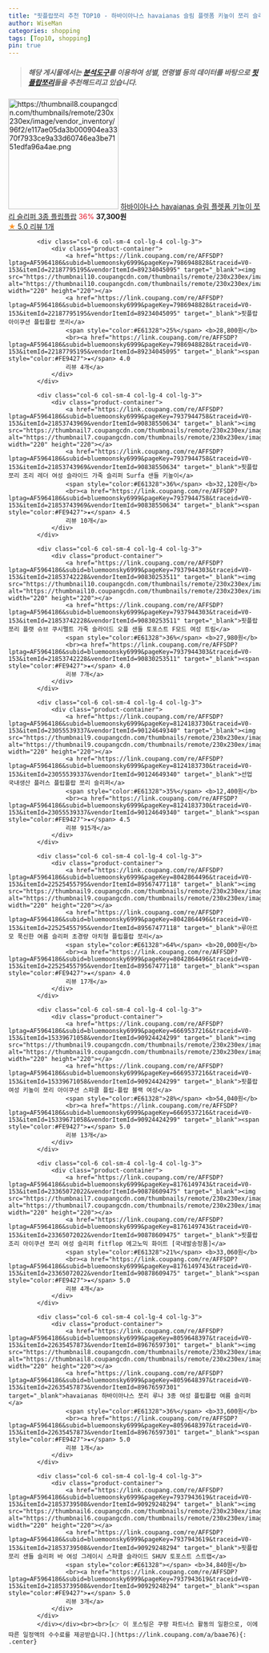 ```yaml
---
title: "핏플랍쪼리 추천 TOP10 - 하바이아나스 havaianas 슬림 플렛폼 키높이 쪼리 슬리퍼 3종 플립플랍"
author: WiseMan
categories: shopping
tags: [Top10, shopping]
pin: true
---
```


> ##### 해당 게시물에서는 [**분석도구**](https://itemscout.io/)를 이용하여 **성별**, **연령별** 등의 데이터를 바탕으로 [**핏플랍쪼리**](https://link.coupang.com/a/baae76)들을 추천해드리고 있습니다.
<div class="container"><div class="row">
            <div class="col-6 col-sm-4 col-lg-4 col-lg-3">
                <div class="product-container">
                    <a href="https://link.coupang.com/re/AFFSDP?lptag=AF5964186&subid=bluemoonsky6999&pageKey=8054563449&traceid=V0-153&itemId=22602194666&vendorItemId=89643833393" target="_blank"><img src="https://thumbnail8.coupangcdn.com/thumbnails/remote/230x230ex/image/vendor_inventory/96f2/e117ae05da3b000904ea3370f7933ce9a33d60746ea3be7151edfa96a4ae.png" alt="https://thumbnail8.coupangcdn.com/thumbnails/remote/230x230ex/image/vendor_inventory/96f2/e117ae05da3b000904ea3370f7933ce9a33d60746ea3be7151edfa96a4ae.png" width="220" height="220"></a>
                    <a href="https://link.coupang.com/re/AFFSDP?lptag=AF5964186&subid=bluemoonsky6999&pageKey=8054563449&traceid=V0-153&itemId=22602194666&vendorItemId=89643833393" target="_blank">하바이아나스 havaianas 슬림 플렛폼 키높이 쪼리 슬리퍼 3종 플립플랍</a>
                    <span style="color:#E61328">36%</span> <b>37,300원</b>
                    <br><a href="https://link.coupang.com/re/AFFSDP?lptag=AF5964186&subid=bluemoonsky6999&pageKey=8054563449&traceid=V0-153&itemId=22602194666&vendorItemId=89643833393" target="_blank"><span style="color:#FE9427">★</span> 5.0
                    리뷰 1개</a>
                </div>
            </div>
            
            <div class="col-6 col-sm-4 col-lg-4 col-lg-3">
                <div class="product-container">
                    <a href="https://link.coupang.com/re/AFFSDP?lptag=AF5964186&subid=bluemoonsky6999&pageKey=7986948828&traceid=V0-153&itemId=22187795195&vendorItemId=89234045095" target="_blank"><img src="https://thumbnail10.coupangcdn.com/thumbnails/remote/230x230ex/image/vendor_inventory/b8ed/e1e23ad63ca9ef2adaa97f88fd30f1f703581fb9e8e783a0d36c99c786b8.jpg" alt="https://thumbnail10.coupangcdn.com/thumbnails/remote/230x230ex/image/vendor_inventory/b8ed/e1e23ad63ca9ef2adaa97f88fd30f1f703581fb9e8e783a0d36c99c786b8.jpg" width="220" height="220"></a>
                    <a href="https://link.coupang.com/re/AFFSDP?lptag=AF5964186&subid=bluemoonsky6999&pageKey=7986948828&traceid=V0-153&itemId=22187795195&vendorItemId=89234045095" target="_blank">핏플랍 아이쿠션 플립플랍 쪼리</a>
                    <span style="color:#E61328">25%</span> <b>28,800원</b>
                    <br><a href="https://link.coupang.com/re/AFFSDP?lptag=AF5964186&subid=bluemoonsky6999&pageKey=7986948828&traceid=V0-153&itemId=22187795195&vendorItemId=89234045095" target="_blank"><span style="color:#FE9427">★</span> 4.0
                    리뷰 4개</a>
                </div>
            </div>
            
            <div class="col-6 col-sm-4 col-lg-4 col-lg-3">
                <div class="product-container">
                    <a href="https://link.coupang.com/re/AFFSDP?lptag=AF5964186&subid=bluemoonsky6999&pageKey=7937944758&traceid=V0-153&itemId=21853743969&vendorItemId=90838550634" target="_blank"><img src="https://thumbnail7.coupangcdn.com/thumbnails/remote/230x230ex/image/vendor_inventory/9ea1/ca28d4c4222547ee8f590031202619fc2204298d58c3664861fdf965224e.png" alt="https://thumbnail7.coupangcdn.com/thumbnails/remote/230x230ex/image/vendor_inventory/9ea1/ca28d4c4222547ee8f590031202619fc2204298d58c3664861fdf965224e.png" width="220" height="220"></a>
                    <a href="https://link.coupang.com/re/AFFSDP?lptag=AF5964186&subid=bluemoonsky6999&pageKey=7937944758&traceid=V0-153&itemId=21853743969&vendorItemId=90838550634" target="_blank">핏플랍 쪼리 조리 레더 여성 슬라이드 가죽 슬리퍼 Surfa 샌들 키높이</a>
                    <span style="color:#E61328">36%</span> <b>32,120원</b>
                    <br><a href="https://link.coupang.com/re/AFFSDP?lptag=AF5964186&subid=bluemoonsky6999&pageKey=7937944758&traceid=V0-153&itemId=21853743969&vendorItemId=90838550634" target="_blank"><span style="color:#FE9427">★</span> 4.5
                    리뷰 10개</a>
                </div>
            </div>
            
            <div class="col-6 col-sm-4 col-lg-4 col-lg-3">
                <div class="product-container">
                    <a href="https://link.coupang.com/re/AFFSDP?lptag=AF5964186&subid=bluemoonsky6999&pageKey=7937944303&traceid=V0-153&itemId=21853742228&vendorItemId=90830253511" target="_blank"><img src="https://thumbnail10.coupangcdn.com/thumbnails/remote/230x230ex/image/vendor_inventory/6294/4d8faaff5a275ad96cb5e591dce77ed0571acc79a5234f3f139530ab4fe0.png" alt="https://thumbnail10.coupangcdn.com/thumbnails/remote/230x230ex/image/vendor_inventory/6294/4d8faaff5a275ad96cb5e591dce77ed0571acc79a5234f3f139530ab4fe0.png" width="220" height="220"></a>
                    <a href="https://link.coupang.com/re/AFFSDP?lptag=AF5964186&subid=bluemoonsky6999&pageKey=7937944303&traceid=V0-153&itemId=21853742228&vendorItemId=90830253511" target="_blank">핏플랍 쪼리 플랫 슈브 쿠시펠트 가죽 슬라이드 오플 샌들 토포스트 F모드 여성 트림</a>
                    <span style="color:#E61328">36%</span> <b>27,980원</b>
                    <br><a href="https://link.coupang.com/re/AFFSDP?lptag=AF5964186&subid=bluemoonsky6999&pageKey=7937944303&traceid=V0-153&itemId=21853742228&vendorItemId=90830253511" target="_blank"><span style="color:#FE9427">★</span> 4.0
                    리뷰 7개</a>
                </div>
            </div>
            
            <div class="col-6 col-sm-4 col-lg-4 col-lg-3">
                <div class="product-container">
                    <a href="https://link.coupang.com/re/AFFSDP?lptag=AF5964186&subid=bluemoonsky6999&pageKey=8124183730&traceid=V0-153&itemId=23055539337&vendorItemId=90124649340" target="_blank"><img src="https://thumbnail9.coupangcdn.com/thumbnails/remote/230x230ex/image/vendor_inventory/ad77/36202634d1b52b46715b70318ceaf441b0f60137e8b84fe0d5bb5bd2075c.jpg" alt="https://thumbnail9.coupangcdn.com/thumbnails/remote/230x230ex/image/vendor_inventory/ad77/36202634d1b52b46715b70318ceaf441b0f60137e8b84fe0d5bb5bd2075c.jpg" width="220" height="220"></a>
                    <a href="https://link.coupang.com/re/AFFSDP?lptag=AF5964186&subid=bluemoonsky6999&pageKey=8124183730&traceid=V0-153&itemId=23055539337&vendorItemId=90124649340" target="_blank">선업 국내생산 플러스 플립플랍 쪼리 슬리퍼</a>
                    <span style="color:#E61328">35%</span> <b>12,400원</b>
                    <br><a href="https://link.coupang.com/re/AFFSDP?lptag=AF5964186&subid=bluemoonsky6999&pageKey=8124183730&traceid=V0-153&itemId=23055539337&vendorItemId=90124649340" target="_blank"><span style="color:#FE9427">★</span> 4.5
                    리뷰 915개</a>
                </div>
            </div>
            
            <div class="col-6 col-sm-4 col-lg-4 col-lg-3">
                <div class="product-container">
                    <a href="https://link.coupang.com/re/AFFSDP?lptag=AF5964186&subid=bluemoonsky6999&pageKey=8042864496&traceid=V0-153&itemId=22525455795&vendorItemId=89567477118" target="_blank"><img src="https://thumbnail9.coupangcdn.com/thumbnails/remote/230x230ex/image/vendor_inventory/9930/112d76e3bdd0ded48461774d527312073ca15404a42d2c146ead4240338f.jpg" alt="https://thumbnail9.coupangcdn.com/thumbnails/remote/230x230ex/image/vendor_inventory/9930/112d76e3bdd0ded48461774d527312073ca15404a42d2c146ead4240338f.jpg" width="220" height="220"></a>
                    <a href="https://link.coupang.com/re/AFFSDP?lptag=AF5964186&subid=bluemoonsky6999&pageKey=8042864496&traceid=V0-153&itemId=22525455795&vendorItemId=89567477118" target="_blank">루아르모 푹신한 여름 슬리퍼 초경량 아치형 플립플랍 쪼리</a>
                    <span style="color:#E61328">64%</span> <b>20,000원</b>
                    <br><a href="https://link.coupang.com/re/AFFSDP?lptag=AF5964186&subid=bluemoonsky6999&pageKey=8042864496&traceid=V0-153&itemId=22525455795&vendorItemId=89567477118" target="_blank"><span style="color:#FE9427">★</span> 4.0
                    리뷰 17개</a>
                </div>
            </div>
            
            <div class="col-6 col-sm-4 col-lg-4 col-lg-3">
                <div class="product-container">
                    <a href="https://link.coupang.com/re/AFFSDP?lptag=AF5964186&subid=bluemoonsky6999&pageKey=6669537216&traceid=V0-153&itemId=15339671058&vendorItemId=90924424299" target="_blank"><img src="https://thumbnail9.coupangcdn.com/thumbnails/remote/230x230ex/image/vendor_inventory/ee7e/d0d23804c785c4d08b1dfccb464814c028342e1c433ea47b2954cff0cb8c.png" alt="https://thumbnail9.coupangcdn.com/thumbnails/remote/230x230ex/image/vendor_inventory/ee7e/d0d23804c785c4d08b1dfccb464814c028342e1c433ea47b2954cff0cb8c.png" width="220" height="220"></a>
                    <a href="https://link.coupang.com/re/AFFSDP?lptag=AF5964186&subid=bluemoonsky6999&pageKey=6669537216&traceid=V0-153&itemId=15339671058&vendorItemId=90924424299" target="_blank">핏플랍 여성 키높이 쪼리 아이쿠션 스파클 플립-플랍 블랙 여성</a>
                    <span style="color:#E61328">28%</span> <b>54,040원</b>
                    <br><a href="https://link.coupang.com/re/AFFSDP?lptag=AF5964186&subid=bluemoonsky6999&pageKey=6669537216&traceid=V0-153&itemId=15339671058&vendorItemId=90924424299" target="_blank"><span style="color:#FE9427">★</span> 5.0
                    리뷰 13개</a>
                </div>
            </div>
            
            <div class="col-6 col-sm-4 col-lg-4 col-lg-3">
                <div class="product-container">
                    <a href="https://link.coupang.com/re/AFFSDP?lptag=AF5964186&subid=bluemoonsky6999&pageKey=8176149743&traceid=V0-153&itemId=23365072022&vendorItemId=90878609475" target="_blank"><img src="https://thumbnail7.coupangcdn.com/thumbnails/remote/230x230ex/image/vendor_inventory/5ee2/c608f096364366a2f18cbff733387653627644b76ce05fc2ffb2bc29ad76.jpg" alt="https://thumbnail7.coupangcdn.com/thumbnails/remote/230x230ex/image/vendor_inventory/5ee2/c608f096364366a2f18cbff733387653627644b76ce05fc2ffb2bc29ad76.jpg" width="220" height="220"></a>
                    <a href="https://link.coupang.com/re/AFFSDP?lptag=AF5964186&subid=bluemoonsky6999&pageKey=8176149743&traceid=V0-153&itemId=23365072022&vendorItemId=90878609475" target="_blank">핏플랍 조리 아이쿠션 쪼리 여성 슬리퍼 fitflop 에고노믹 화이트 [국내발송정품]</a>
                    <span style="color:#E61328">21%</span> <b>33,060원</b>
                    <br><a href="https://link.coupang.com/re/AFFSDP?lptag=AF5964186&subid=bluemoonsky6999&pageKey=8176149743&traceid=V0-153&itemId=23365072022&vendorItemId=90878609475" target="_blank"><span style="color:#FE9427">★</span> 5.0
                    리뷰 4개</a>
                </div>
            </div>
            
            <div class="col-6 col-sm-4 col-lg-4 col-lg-3">
                <div class="product-container">
                    <a href="https://link.coupang.com/re/AFFSDP?lptag=AF5964186&subid=bluemoonsky6999&pageKey=8059648397&traceid=V0-153&itemId=22635457873&vendorItemId=89676597301" target="_blank"><img src="https://thumbnail8.coupangcdn.com/thumbnails/remote/230x230ex/image/vendor_inventory/109b/064d28a1c05fa9dbde17a89a8fe237ee99d62b003de8b968c44d5a93772e.jpeg" alt="https://thumbnail8.coupangcdn.com/thumbnails/remote/230x230ex/image/vendor_inventory/109b/064d28a1c05fa9dbde17a89a8fe237ee99d62b003de8b968c44d5a93772e.jpeg" width="220" height="220"></a>
                    <a href="https://link.coupang.com/re/AFFSDP?lptag=AF5964186&subid=bluemoonsky6999&pageKey=8059648397&traceid=V0-153&itemId=22635457873&vendorItemId=89676597301" target="_blank">havaianas 하바이아나스 쪼리 루나 3종 여성 플립플랍 여름 슬리퍼</a>
                    <span style="color:#E61328">36%</span> <b>33,600원</b>
                    <br><a href="https://link.coupang.com/re/AFFSDP?lptag=AF5964186&subid=bluemoonsky6999&pageKey=8059648397&traceid=V0-153&itemId=22635457873&vendorItemId=89676597301" target="_blank"><span style="color:#FE9427">★</span> 5.0
                    리뷰 1개</a>
                </div>
            </div>
            
            <div class="col-6 col-sm-4 col-lg-4 col-lg-3">
                <div class="product-container">
                    <a href="https://link.coupang.com/re/AFFSDP?lptag=AF5964186&subid=bluemoonsky6999&pageKey=7937943619&traceid=V0-153&itemId=21853739508&vendorItemId=90929248294" target="_blank"><img src="https://thumbnail6.coupangcdn.com/thumbnails/remote/230x230ex/image/vendor_inventory/aea0/31e5a038b38e7a35fb22fc35c24edb230615ec03ad8928f7c21a2b583159.png" alt="https://thumbnail6.coupangcdn.com/thumbnails/remote/230x230ex/image/vendor_inventory/aea0/31e5a038b38e7a35fb22fc35c24edb230615ec03ad8928f7c21a2b583159.png" width="220" height="220"></a>
                    <a href="https://link.coupang.com/re/AFFSDP?lptag=AF5964186&subid=bluemoonsky6999&pageKey=7937943619&traceid=V0-153&itemId=21853739508&vendorItemId=90929248294" target="_blank">핏플랍 쪼리 샌들 슬리퍼 바 여성 그레이시 스파클 슬라이드 SHUV 토포스트 스트랩</a>
                    <span style="color:#E61328"></span> <b>34,840원</b>
                    <br><a href="https://link.coupang.com/re/AFFSDP?lptag=AF5964186&subid=bluemoonsky6999&pageKey=7937943619&traceid=V0-153&itemId=21853739508&vendorItemId=90929248294" target="_blank"><span style="color:#FE9427">★</span> 5.0
                    리뷰 3개</a>
                </div>
            </div>
            </div></div><br><br>[👉 이 포스팅은 쿠팡 파트너스 활동의 일환으로, 이에 따른 일정액의 수수료를 제공받습니다.](https://link.coupang.com/a/baae76){: .center}